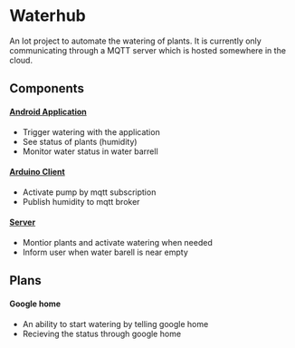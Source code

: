 
# Waterhub

An Iot project to automate the watering of plants.
It is currently only communicating through a MQTT server which is hosted somewhere in the cloud.


## Components


#### [Android Application](./WaterhubApp)
* Trigger watering with the application
* See status of plants (humidity)
*   Monitor water status in water barrell
	
#### [Arduino Client](./WaterhubArduinoClient)
* Activate pump by mqtt subscription
* Publish humidity to mqtt broker

#### [Server](./WaterhubServer)
* Montior plants and activate watering when needed
* Inform user when water barell is near empty

## Plans

#### Google home
* An ability to start watering by telling google home
* Recieving the status through google home

